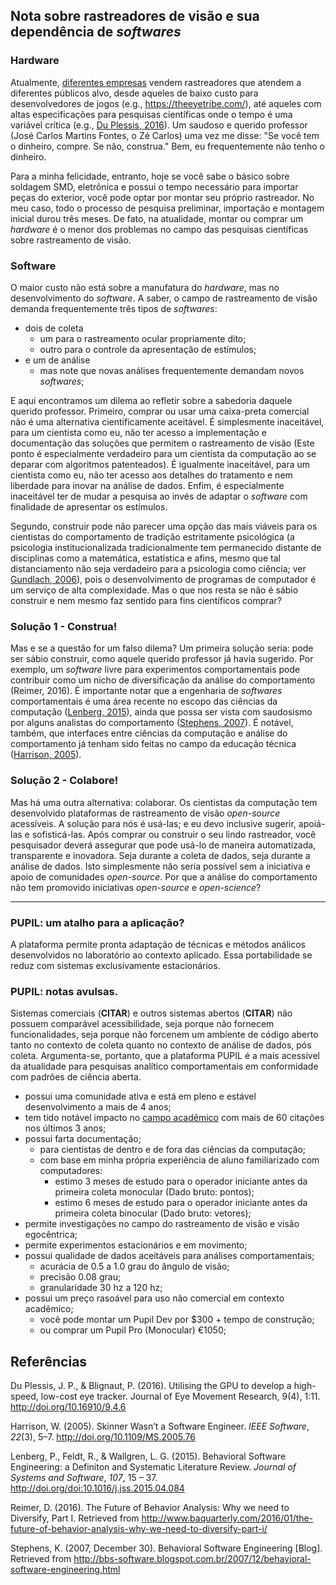 ## Nota sobre rastreadores de visão e sua dependência de *softwares* 

### Hardware

Atualmente, [diferentes empresas][cogain] vendem rastreadores que atendem a diferentes públicos alvo, desde aqueles de baixo custo para desenvolvedores de jogos (e.g., https://theeyetribe.com/), até aqueles com altas especificações para pesquisas científicas onde o tempo é uma variável crítica (e.g., [Du Plessis, 2016][du-plessis]). Um saudoso e querido professor (José Carlos Martins Fontes, o Zé Carlos) uma vez me disse: "Se você tem o dinheiro, compre. Se não, construa." Bem, eu frequentemente não tenho o dinheiro.

Para a minha felicidade, entranto, hoje se você sabe o básico sobre soldagem SMD, eletrônica e possui o tempo necessário para importar peças do exterior, você pode optar por montar seu próprio rastreador. No meu caso, todo o processo de pesquisa preliminar, importação e montagem inicial durou três meses. De fato, na atualidade, montar ou comprar um *hardware* é o menor dos problemas no campo das pesquisas científicas sobre rastreamento de visão.

### Software

O maior custo não está sobre a manufatura do *hardware*, mas no desenvolvimento do *software*. A saber, o campo de rastreamento de visão demanda frequentemente três tipos de *softwares*:
   
   - dois de coleta
      - um para o rastreamento ocular propriamente dito;
      - outro para o controle da apresentação de estímulos;
   - e um de análise
      - mas note que novas análises frequentemente demandam novos *softwares*;

E aqui encontramos um dilema ao refletir sobre a sabedoria daquele querido professor. Primeiro, comprar ou usar uma caixa-preta comercial não é uma alternativa cientificamente aceitável. É simplesmente inaceitável, para um cientista como eu, não ter acesso a implementação e documentação das soluções que permitem o rastreamento de visão (Este ponto é especialmente verdadeiro para um cientista da computação ao se deparar com algoritmos patenteados). É igualmente inaceitável, para um cientista como eu, não ter acesso aos detalhes do tratamento e nem liberdade para inovar na análise de dados. Enfim, é especialmente inaceitável ter de mudar a pesquisa ao invés de adaptar o *software* com finalidade de apresentar os estímulos.

Segundo, construir pode não parecer uma opção das mais viáveis para os cientistas do comportamento de tradição estritamente psicológica (a psicologia institucionalizada tradicionalmente tem permanecido distante de disciplinas como a matemática, estatística e afins, mesmo que tal distanciamento não seja verdadeiro para a psicologia como ciência; ver [Gundlach, 2006][gundlach]), pois o desenvolvimento de programas de computador é um serviço de alta complexidade. Mas o que nos resta se não é sábio construir e nem mesmo faz sentido para fins científicos comprar?

### Solução 1 - Construa!

Mas e se a questão for um falso dilema? Um primeira solução seria: pode ser sábio construir, como aquele querido professor já havia sugerido. Por exemplo, um *software* livre para experimentos comportamentais pode contribuir como um nicho de diversificação da análise do comportamento (Reimer, 2016). É importante notar que a engenharia de *softwares* comportamentais é uma área recente no escopo das ciências da computação ([Lenberg, 2015][lenberg]), ainda que possa ser vista com saudosismo por alguns analistas do comportamento ([Stephens, 2007][stephens]). É notável, também, que interfaces entre ciências da computação e análise do comportamento já tenham sido feitas no campo da educação técnica ([Harrison, 2005][harrison]).

### Solução 2 - Colabore!

Mas há uma outra alternativa: colaborar. Os cientistas da computação tem desenvolvido plataformas de rastreamento de visão *open-source* acessíveis. A solução para nós é usá-las; e eu devo inclusive sugerir, apoiá-las e sofisticá-las. Após comprar ou construir o seu lindo rastreador, você pesquisador deverá assegurar que pode usá-lo de maneira automatizada, transparente e inovadora. Seja durante a coleta de dados, seja durante a análise de dados. Isto simplesmente não seria possível sem a iniciativa e apoio de comunidades *open-source*. Por que a análise do comportamento não tem promovido iniciativas *open-source* e *open-science*?

____

### PUPIL: um atalho para a aplicação?

A plataforma permite pronta adaptação de técnicas e métodos análicos desenvolvidos no laboratório ao contexto aplicado. Essa portabilidade se reduz com sistemas exclusivamente estacionários.

### PUPIL: notas avulsas.

Sistemas comerciais (**CITAR**) e outros sistemas abertos (**CITAR**) não possuem comparável acessibilidade, seja porque não fornecem funcionalidades, seja porque não forcenem um ambiente de código aberto tanto no contexto de coleta quanto no contexto de análise de dados, pós coleta. Argumenta-se, portanto, que a plataforma PUPIL é a mais acessível da atualidade para pesquisas analítico comportamentais em conformidade com padrões de ciência aberta.

- possui uma comunidade ativa e está em pleno e estável desenvolvimento a mais de 4 anos;
- tem tido notável impacto no [campo acadêmico][pupil-citations] com mais de 60 citações nos últimos 3 anos;
- possui farta documentação;
   - para cientistas de dentro e de fora das ciências da computação;
   - com base em minha própria experiência de aluno familiarizado com computadores:
      - estimo 3 meses de estudo para o operador iniciante antes da primeira coleta monocular (Dado bruto: pontos);
      - estimo 6 meses de estudo para o operador iniciante antes da primeira coleta binocular (Dado bruto: vetores);
- permite investigações no campo do rastreamento de visão e visão egocêntrica;
- permite experimentos estacionários e em movimento;
- possui qualidade de dados aceitáveis para análises comportamentais;
   - acurácia de 0.5 a 1.0 grau do ângulo de visão;
   - precisão 0.08 grau;
   - granularidade 30 hz a 120 hz;
- possui um preço rasoável para uso não comercial em contexto acadêmico;
   - você pode montar um Pupil Dev por $300 + tempo de construção;
   - ou comprar um Pupil Pro (Monocular) €1050;

## Referências
Du Plessis, J. P., & Blignaut, P. (2016). Utilising the GPU to develop a high-speed, low-cost eye tracker. Journal of Eye Movement Research, 9(4), 1:11. http://doi.org/10.16910/9.4.6

Harrison, W. (2005). Skinner Wasn’t a Software Engineer. *IEEE Software*, *22*(3), 5–7. http://doi.org/10.1109/MS.2005.76

Lenberg, P., Feldt, R., & Wallgren, L. G. (2015). Behavioral Software Engineering: a Definiton and Systematic Literature Review. *Journal of Systems and Software*, *107*, 15 – 37. http://doi.org/doi:10.1016/j.jss.2015.04.084

Reimer, D. (2016). The Future of Behavior Analysis: Why we need to Diversify, Part I. Retrieved from http://www.baquarterly.com/2016/01/the-future-of-behavior-analysis-why-we-need-to-diversify-part-i/

Stephens, K. (2007, December 30). Behavioral Software Engineering [Blog]. Retrieved from http://bbs-software.blogspot.com.br/2007/12/behavioral-software-engineering.html

[pupil-citations]:https://docs.google.com/spreadsheets/d/1ZD6HDbjzrtRNB4VB0b7GFMaXVGKZYeI0zBOBEEPwvBI/edit?ts=576a3b27#gid=0
[cogain]:http://wiki.cogain.org/index.php/Eye_Trackers
[du-plessis]:http://doi.org/10.16910/9.4.6
[harrison]:http://doi.org/10.1109/MS.2005.76
[gundlach]:https://www.researchgate.net/publication/26333272_Psychology_as_science_and_as_discipline_the_case_of_Germany
[lenberg]:http://doi.org/doi:10.1016/j.jss.2015.04.084
[reimer]:http://www.baquarterly.com/2016/01/the-future-of-behavior-analysis-why-we-need-to-diversify-part-i/
[stephens]:http://bbs-software.blogspot.com.br/2007/12/behavioral-software-engineering.html
